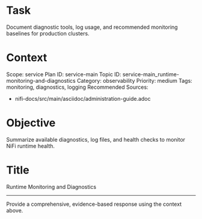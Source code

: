 # Task
Document diagnostic tools, log usage, and recommended monitoring baselines for production clusters.

# Context
Scope: service
Plan ID: service-main
Topic ID: service-main_runtime-monitoring-and-diagnostics
Category: observability
Priority: medium
Tags: monitoring, diagnostics, logging
Recommended Sources:
- nifi-docs/src/main/asciidoc/administration-guide.adoc

# Objective
Summarize available diagnostics, log files, and health checks to monitor NiFi runtime health.

# Title
Runtime Monitoring and Diagnostics

---

Provide a comprehensive, evidence-based response using the context above.
